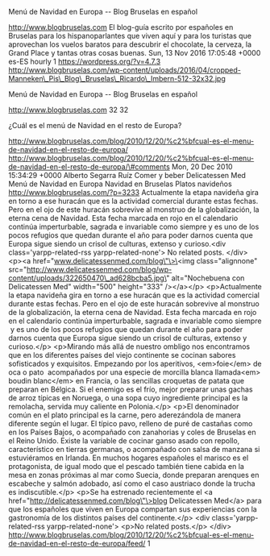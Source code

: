 Menú de Navidad en Europa -- Blog Bruselas en español

http://www.blogbruselas.com El blog-guía escrito por españoles en
Bruselas para los hispanoparlantes que viven aquí y para los turistas
que aprovechan los vuelos baratos para descubrir el chocolate, la
cerveza, la Grand Place y tantas otras cosas buenas. Sun, 13 Nov 2016
17:05:48 +0000 es-ES hourly 1 https://wordpress.org/?v=4.7.3
http://www.blogbruselas.com/wp-content/uploads/2016/04/cropped-Manneken\_Pis\_Blog\_Bruselas\_Ricardo\_Imbern-512-32x32.jpg

Menú de Navidad en Europa -- Blog Bruselas en español

http://www.blogbruselas.com 32 32

¿Cuál es el menú de Navidad en el resto de Europa?

http://www.blogbruselas.com/blog/2010/12/20/%c2%bfcual-es-el-menu-de-navidad-en-el-resto-de-europa/
http://www.blogbruselas.com/blog/2010/12/20/%c2%bfcual-es-el-menu-de-navidad-en-el-resto-de-europa/\#comments
Mon, 20 Dec 2010 15:34:29 +0000 Alberto Segarra Ruíz Comer y beber
Delicatessen Med Menú de Navidad en Europa Navidad en Bruselas Platos
navideños http://www.blogbruselas.com/?p=3233 Actualmente la etapa
navideña gira en torno a ese huracán que es la actividad comercial
durante estas fechas. Pero en el ojo de este huracán sobrevive al
monstruo de la globalización, la eterna cena de Navidad. Esta fecha
marcada en rojo en el calendario continúa imperturbable, sagrada e
invariable como siempre y es uno de los pocos refugios que quedan
durante el año para poder darnos cuenta que Europa sigue siendo un
crisol de culturas, extenso y curioso.\<div class=\'yarpp-related-rss
yarpp-related-none\'\> No related posts. \</div\> \<p\>\<a
href=\"www.delicatessenmed.com/blog\"\>\<img class=\"alignnone\"
src=\"http://www.delicatessenmed.com/blog/wp-content/uploads/322650470\_ad628bcba5.jpg\"
alt=\"Nochebuena con Delicatessen Med\" width=\"500\" height=\"333\"
/\>\</a\>\</p\> \<p\>Actualmente la etapa navideña gira en torno a ese
huracán que es la actividad comercial durante estas fechas. Pero en el
ojo de este huracán sobrevive al monstruo de la globalización, la eterna
cena de Navidad. Esta fecha marcada en rojo en el calendario continúa
imperturbable, sagrada e invariable como siempre  y es uno de los pocos
refugios que quedan durante el año para poder darnos cuenta que Europa
sigue siendo un crisol de culturas, extenso y curioso.\</p\>
\<p\>Mirando más allá de nuestro ombligo nos encontramos que en los
diferentes países del viejo continente se cocinan sabores sofisticados y
exquisitos. Empezando por los aperitivos, \<em\>foie\</em\> de oca o
pato  acompañados por una especie de morcilla blanca llamada\<em\>
boudin blanc\</em\> en Francia, o las sencillas croquetas de patata que
preparan en Bélgica. Si el enemigo es el frío, mejor preparar unas
gachas de arroz típicas en Noruega, o una sopa cuyo ingrediente
principal es la remolacha, servida muy caliente en Polonia.\</p\>
\<p\>El denominador común en el plato principal es la carne, pero
aderezándola de manera diferente según el lugar. El típico pavo, relleno
de puré de castañas como en los Países Bajos, o acompañado con
zanahorias y coles de Bruselas en el Reino Unido. Existe la variable de
cocinar ganso asado con repollo, característico en tierras germanas, o
acompañado con salsa de manzana si estuviéramos en Irlanda. En muchos
hogares españoles el marisco es el protagonista, de igual modo que el
pescado también tiene cabida en la mesa en zonas próximas al mar como
Suecia, donde preparan arenques en escabeche y salmón adobado, así como
el caso austriaco donde la trucha es indiscutible.\</p\> \<p\>Se ha
estrenado recientemente el \<a
href=\"http://delicatessenmed.com/blog\"\>blog Delicatessen Med\</a\>
para que los españoles que viven en Europa compartan sus experiencias
con la gastronomía de los distintos países del continente.\</p\> \<div
class=\'yarpp-related-rss yarpp-related-none\'\> \<p\>No related
posts.\</p\> \</div\>
http://www.blogbruselas.com/blog/2010/12/20/%c2%bfcual-es-el-menu-de-navidad-en-el-resto-de-europa/feed/
1
